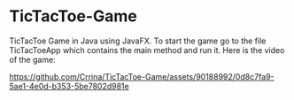 # TicTacToe-Game
TicTacToe Game in Java using JavaFX. To start the game go to the file TicTacToeApp which contains the main method and run it. Here is the video of the game:



https://github.com/Crrina/TicTacToe-Game/assets/90188992/0d8c7fa9-5ae1-4e0d-b353-5be7802d981e

